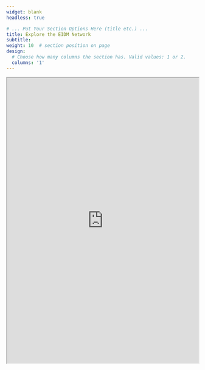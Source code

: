 ```yaml
---
widget: blank
headless: true

# ... Put Your Section Options Here (title etc.) ...
title: Explore the EIDM Network 
subtitle:
weight: 10  # section position on page
design:
  # Choose how many columns the section has. Valid values: 1 or 2.
  columns: '1'
---
```


<iframe class="embed-responsive" title='Graph for Exploring Associated Networks, Institutions, and Individuals within the Emerging Infectious Disease Network' src='https://debategraph.org/Stream.aspx?nID=679703&vt=ngraph&dc=focus' width=100% height=750  scrolling='auto'></iframe>
